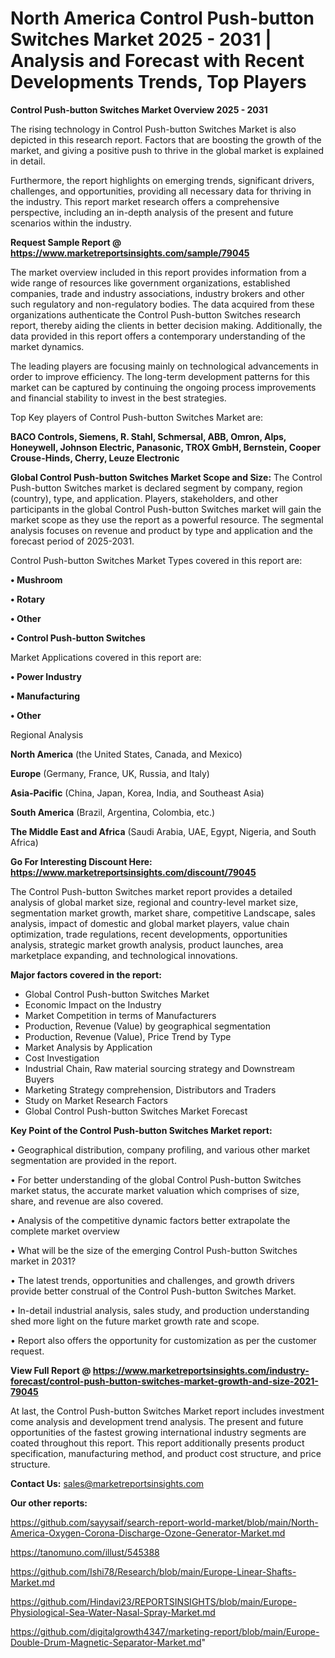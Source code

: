 # North America Control Push-button Switches Market 2025 - 2031 | Analysis and Forecast with Recent Developments Trends, Top Players

<Strong> Control Push-button Switches Market Overview 2025 - 2031</strong>

The rising technology in Control Push-button Switches Market is also depicted in this research report. Factors that are boosting the growth of the market, and giving a positive push to thrive in the global market is explained in detail.

Furthermore, the report highlights on emerging trends, significant drivers, challenges, and opportunities, providing all necessary data for thriving in the industry. This report market research offers a comprehensive perspective, including an in-depth analysis of the present and future scenarios within the industry.

<strong>Request Sample Report @ <a href=https://www.marketreportsinsights.com/sample/79045>https://www.marketreportsinsights.com/sample/79045</a></strong>

The market overview included in this report provides information from a wide range of resources like government organizations, established companies, trade and industry associations, industry brokers and other such regulatory and non-regulatory bodies. The data acquired from these organizations authenticate the Control Push-button Switches research report, thereby aiding the clients in better decision making. Additionally, the data provided in this report offers a contemporary understanding of the market dynamics.

The leading players are focusing mainly on technological advancements in order to improve efficiency. The long-term development patterns for this market can be captured by continuing the ongoing process improvements and financial stability to invest in the best strategies.

Top Key players of Control Push-button Switches Market are:

<strong>BACO Controls, Siemens, R. Stahl, Schmersal, ABB, Omron, Alps, Honeywell, Johnson Electric, Panasonic, TROX GmbH, Bernstein, Cooper Crouse-Hinds, Cherry, Leuze Electronic</strong>

<strong><b>Global Control Push-button Switches Market Scope and Size:</b></strong>
The Control Push-button Switches market is declared segment by company, region (country), type, and application. Players, stakeholders, and other participants in the global Control Push-button Switches market will gain the market scope as they use the report as a powerful resource. The segmental analysis focuses on revenue and product by type and application and the forecast period of 2025-2031.

Control Push-button Switches Market Types covered in this report are:

<strong>• Mushroom

• Rotary

• Other

• Control Push-button Switches</strong>

Market Applications covered in this report are:

<strong>• Power Industry

• Manufacturing

• Other</strong> 

Regional Analysis

<strong>North America</strong> (the United States, Canada, and Mexico)

<strong>Europe</strong> (Germany, France, UK, Russia, and Italy)

<strong>Asia-Pacific</strong> (China, Japan, Korea, India, and Southeast Asia)

<strong>South America</strong> (Brazil, Argentina, Colombia, etc.)

<strong>The Middle East and Africa</strong> (Saudi Arabia, UAE, Egypt, Nigeria, and South Africa)

<strong>Go For Interesting Discount Here: <a href=https://www.marketreportsinsights.com/discount/79045>https://www.marketreportsinsights.com/discount/79045</a></strong>

The Control Push-button Switches market report provides a detailed analysis of global market size, regional and country-level market size, segmentation market growth, market share, competitive Landscape, sales analysis, impact of domestic and global market players, value chain optimization, trade regulations, recent developments, opportunities analysis, strategic market growth analysis, product launches, area marketplace expanding, and technological innovations.

<strong><b>Major factors covered in the report:</b></strong>
<ul>
  <li>Global Control Push-button Switches Market </li>
  <li>Economic Impact on the Industry</li>
  <li>Market Competition in terms of Manufacturers</li>
  <li>Production, Revenue (Value) by geographical segmentation</li>
  <li>Production, Revenue (Value), Price Trend by Type</li>
  <li>Market Analysis by Application</li>
  <li>Cost Investigation</li>
  <li>Industrial Chain, Raw material sourcing strategy and Downstream Buyers</li>
  <li>Marketing Strategy comprehension, Distributors and Traders</li>
  <li>Study on Market Research Factors</li>
  <li>Global Control Push-button Switches Market Forecast</li>
</ul>

<strong><b>Key Point of the Control Push-button Switches Market report:</b></strong>

• Geographical distribution, company profiling, and various other market segmentation are provided in the report.

• For better understanding of the global Control Push-button Switches market status, the accurate market valuation which comprises of size, share, and revenue are also covered.

• Analysis of the competitive dynamic factors better extrapolate the complete market overview

• What will be the size of the emerging Control Push-button Switches market in 2031?

• The latest trends, opportunities and challenges, and growth drivers provide better construal of the Control Push-button Switches Market.

• In-detail industrial analysis, sales study, and production understanding shed more light on the future market growth rate and scope.

• Report also offers the opportunity for customization as per the customer request.

<strong><b>View Full Report @ <a href=https://www.marketreportsinsights.com/industry-forecast/control-push-button-switches-market-growth-and-size-2021-79045>https://www.marketreportsinsights.com/industry-forecast/control-push-button-switches-market-growth-and-size-2021-79045</a></b></strong>


At last, the Control Push-button Switches Market report includes investment come analysis and development trend analysis. The present and future opportunities of the fastest growing international industry segments are coated throughout this report. This report additionally presents product specification, manufacturing method, and product cost structure, and price structure.

<strong>Contact Us:</strong>
sales@marketreportsinsights.com

<strong>Our other reports:</strong>

<a href=https://github.com/sayysaif/search-report-world-market/blob/main/North-America-Oxygen-Corona-Discharge-Ozone-Generator-Market.md>https://github.com/sayysaif/search-report-world-market/blob/main/North-America-Oxygen-Corona-Discharge-Ozone-Generator-Market.md</a>

<a href=https://tanomuno.com/illust/545388>https://tanomuno.com/illust/545388</a>

<a href=https://github.com/Ishi78/Research/blob/main/Europe-Linear-Shafts-Market.md>https://github.com/Ishi78/Research/blob/main/Europe-Linear-Shafts-Market.md</a>

<a href=https://github.com/Hindavi23/REPORTSINSIGHTS/blob/main/Europe-Physiological-Sea-Water-Nasal-Spray-Market.md>https://github.com/Hindavi23/REPORTSINSIGHTS/blob/main/Europe-Physiological-Sea-Water-Nasal-Spray-Market.md</a>

<a href=https://github.com/digitalgrowth4347/marketing-report/blob/main/Europe-Double-Drum-Magnetic-Separator-Market.md>https://github.com/digitalgrowth4347/marketing-report/blob/main/Europe-Double-Drum-Magnetic-Separator-Market.md</a>"
